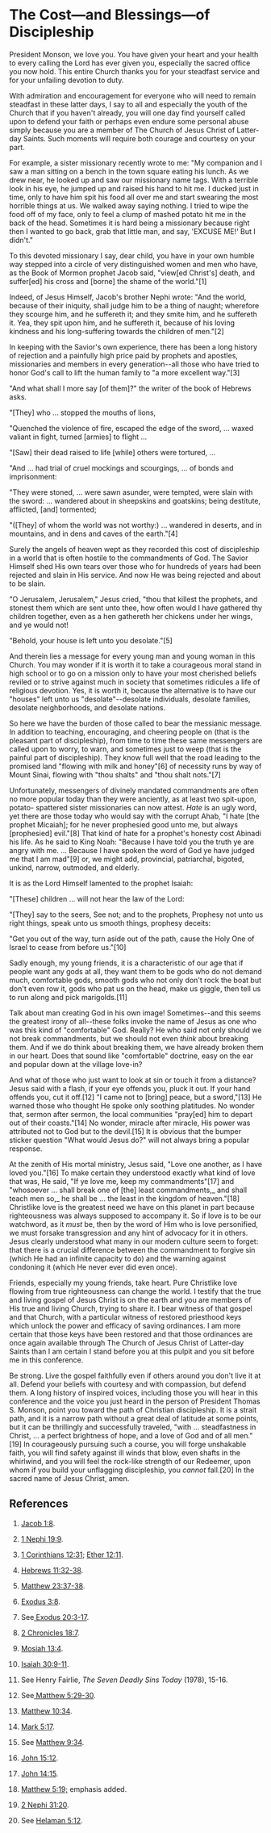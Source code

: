 # The Cost—and Blessings—of Discipleship

President Monson, we love you. You have given your heart and your health to
every calling the Lord has ever given you, especially the sacred office you
now hold. This entire Church thanks you for your steadfast service and for
your unfailing devotion to duty.

With admiration and encouragement for everyone who will need to remain
steadfast in these latter days, I say to all and especially the youth of the
Church that if you haven't already, you will one day find yourself called upon
to defend your faith or perhaps even endure some personal abuse simply because
you are a member of The Church of Jesus Christ of Latter-day Saints. Such
moments will require both courage and courtesy on your part.

For example, a sister missionary recently wrote to me: "My companion and I saw
a man sitting on a bench in the town square eating his lunch. As we drew near,
he looked up and saw our missionary name tags. With a terrible look in his
eye, he jumped up and raised his hand to hit me. I ducked just in time, only
to have him spit his food all over me and start swearing the most horrible
things at us. We walked away saying nothing. I tried to wipe the food off of
my face, only to feel a clump of mashed potato hit me in the back of the head.
Sometimes it is hard being a missionary because right then I wanted to go
back, grab that little man, and say, 'EXCUSE ME!' But I didn't."

To this devoted missionary I say, dear child, you have in your own humble way
stepped into a circle of very distinguished women and men who have, as the
Book of Mormon prophet Jacob said, "view[ed Christ's] death, and suffer[ed]
his cross and [borne] the shame of the world."[1]

Indeed, of Jesus Himself, Jacob's brother Nephi wrote: "And the world, because
of their iniquity, shall judge him to be a thing of naught; wherefore they
scourge him, and he suffereth it; and they smite him, and he suffereth it.
Yea, they spit upon him, and he suffereth it, because of his loving kindness
and his long-suffering towards the children of men."[2]

In keeping with the Savior's own experience, there has been a long history of
rejection and a painfully high price paid by prophets and apostles,
missionaries and members in every generation--all those who have tried to
honor God's call to lift the human family to "a more excellent way."[3]

"And what shall I more say [of them]?" the writer of the book of Hebrews asks.

"[They] who ... stopped the mouths of lions,

"Quenched the violence of fire, escaped the edge of the sword, ... waxed valiant
in fight, turned [armies] to flight ...

"[Saw] their dead raised to life [while] others were tortured, ...

"And ... had trial of cruel mockings and scourgings, ... of bonds and
imprisonment:

"They were stoned, ... were sawn asunder, were tempted, were slain with the
sword: ... wandered about in sheepskins and goatskins; being destitute,
afflicted, [and] tormented;

"([They] of whom the world was not worthy:) ... wandered in deserts, and in
mountains, and in dens and caves of the earth."[4]

Surely the angels of heaven wept as they recorded this cost of discipleship in
a world that is often hostile to the commandments of God. The Savior Himself
shed His own tears over those who for hundreds of years had been rejected and
slain in His service. And now He was being rejected and about to be slain.

"O Jerusalem, Jerusalem," Jesus cried, "thou that killest the prophets, and
stonest them which are sent unto thee, how often would I have gathered thy
children together, even as a hen gathereth her chickens under her wings, and
ye would not!

"Behold, your house is left unto you desolate."[5]

And therein lies a message for every young man and young woman in this Church.
You may wonder if it is worth it to take a courageous moral stand in high
school or to go on a mission only to have your most cherished beliefs reviled
or to strive against much in society that sometimes ridicules a life of
religious devotion. Yes, it is worth it, because the alternative is to have
our "houses" left unto us "desolate"--desolate individuals, desolate families,
desolate neighborhoods, and desolate nations.

So here we have the burden of those called to bear the messianic message. In
addition to teaching, encouraging, and cheering people on (that is the
pleasant part of discipleship), from time to time these same messengers are
called upon to worry, to warn, and sometimes just to weep (that is the painful
part of discipleship). They know full well that the road leading to the
promised land "flowing with milk and honey"[6] of necessity runs by way of
Mount Sinai, flowing with "thou shalts" and "thou shalt nots."[7]

Unfortunately, messengers of divinely mandated commandments are often no more
popular today than they were anciently, as at least two spit-upon, potato-
spattered sister missionaries can now attest. _Hate_ is an ugly word, yet
there are those today who would say with the corrupt Ahab, "I hate [the
prophet Micaiah]; for he never prophesied good unto me, but always
[prophesied] evil."[8] That kind of hate for a prophet's honesty cost Abinadi
his life. As he said to King Noah: "Because I have told you the truth ye are
angry with me. ... Because I have spoken the word of God ye have judged me that
I am mad"[9] or, we might add, provincial, patriarchal, bigoted, unkind,
narrow, outmoded, and elderly.

It is as the Lord Himself lamented to the prophet Isaiah:

"[These] children ... will not hear the law of the Lord:

"[They] say to the seers, See not; and to the prophets, Prophesy not unto us
right things, speak unto us smooth things, prophesy deceits:

"Get you out of the way, turn aside out of the path, cause the Holy One of
Israel to cease from before us."[10]

Sadly enough, my young friends, it is a characteristic of our age that if
people want any gods at all, they want them to be gods who do not demand much,
comfortable gods, smooth gods who not only don't rock the boat but don't even
row it, gods who pat us on the head, make us giggle, then tell us to run along
and pick marigolds.[11]

Talk about man creating God in his own image! Sometimes--and this seems the
greatest irony of all--these folks invoke the name of Jesus as one who was
this kind of "comfortable" God. Really? He who said not only should we not
break commandments, but we should not even _think_ about breaking them. And if
we do think about breaking them, we have already broken them in our heart.
Does that sound like "comfortable" doctrine, easy on the ear and popular down
at the village love-in?

And what of those who just want to look at sin or touch it from a distance?
Jesus said with a flash, if your eye offends you, pluck it out. If your hand
offends you, cut it off.[12] "I came not to [bring] peace, but a sword,"[13]
He warned those who thought He spoke only soothing platitudes. No wonder that,
sermon after sermon, the local communities "pray[ed] him to depart out of
their coasts."[14] No wonder, miracle after miracle, His power was attributed
not to God but to the devil.[15] It is obvious that the bumper sticker
question "What would Jesus do?" will not always bring a popular response.

At the zenith of His mortal ministry, Jesus said, "Love one another, as I have
loved you."[16] To make certain they understood exactly what kind of love that
was, He said, "If ye love me, keep my commandments"[17] and "whosoever ... shall
break one of [the] least commandments,_ and shall teach men so,_ he shall be ...
the least in the kingdom of heaven."[18] Christlike love is the greatest need
we have on this planet in part because righteousness was always supposed to
accompany it. So if love is to be our watchword, as it _must_ be, then by the
word of Him who is love personified, we must forsake transgression and any
hint of advocacy for it in others. Jesus clearly understood what many in our
modern culture seem to forget: that there is a crucial difference between the
commandment to forgive sin (which He had an infinite capacity to do) and the
warning against condoning it (which He never ever did even once).

Friends, especially my young friends, take heart. Pure Christlike love flowing
from true righteousness can change the world. I testify that the true and
living gospel of Jesus Christ is on the earth and you are members of His true
and living Church, trying to share it. I bear witness of that gospel and that
Church, with a particular witness of restored priesthood keys which unlock the
power and efficacy of saving ordinances. I am more certain that those keys
have been restored and that those ordinances are once again available through
The Church of Jesus Christ of Latter-day Saints than I am certain I stand
before you at this pulpit and you sit before me in this conference.

Be strong. Live the gospel faithfully even if others around you don't live it
at all. Defend your beliefs with courtesy and with compassion, but defend
them. A long history of inspired voices, including those you will hear in this
conference and the voice you just heard in the person of President Thomas S.
Monson, point you toward the path of Christian discipleship. It is a strait
path, and it is a narrow path without a great deal of latitude at some points,
but it can be thrillingly and successfully traveled, "with ... steadfastness in
Christ, ... a perfect brightness of hope, and a love of God and of all men."[19]
In courageously pursuing such a course, you will forge unshakable faith, you
will find safety against ill winds that blow, even shafts in the whirlwind,
and you will feel the rock-like strength of our Redeemer, upon whom if you
build your unflagging discipleship, you _cannot_ fall.[20] In the sacred name
of Jesus Christ, amen.

## References

  1. [Jacob 1:8](https://www.lds.org/scriptures/bofm/jacob/1.8?lang=eng#7).

  2. [1 Nephi 19:9](https://www.lds.org/scriptures/bofm/1-ne/19.9?lang=eng#8).

  3. [1 Corinthians 12:31](https://www.lds.org/scriptures/nt/1-cor/12.31?lang=eng#30); [Ether 12:11](https://www.lds.org/scriptures/bofm/ether/12.11?lang=eng#10).

  4. [Hebrews 11:32-38](https://www.lds.org/scriptures/nt/heb/11.32-38?lang=eng#31).

  5. [Matthew 23:37-38](https://www.lds.org/scriptures/nt/matt/23.37-38?lang=eng#36).

  6. [Exodus 3:8](https://www.lds.org/scriptures/ot/ex/3.8?lang=eng#7).

  7. See[ Exodus 20:3-17](https://www.lds.org/scriptures/ot/ex/20.3-17?lang=eng#2).

  8. [2 Chronicles 18:7](https://www.lds.org/scriptures/ot/2-chr/18.7?lang=eng#6).

  9. [Mosiah 13:4](https://www.lds.org/scriptures/bofm/mosiah/13.4?lang=eng#3).

  10. [Isaiah 30:9-11](https://www.lds.org/scriptures/ot/isa/30.9-11?lang=eng#8).

  11. See Henry Fairlie, _The Seven Deadly Sins Today_ (1978), 15-16.

  12. See[ Matthew 5:29-30](https://www.lds.org/scriptures/nt/matt/5.29-30?lang=eng#28).

  13. [Matthew 10:34](https://www.lds.org/scriptures/nt/matt/10.34?lang=eng#33).

  14. [Mark 5:17](https://www.lds.org/scriptures/nt/mark/5.17?lang=eng#16).

  15. See [Matthew 9:34](https://www.lds.org/scriptures/nt/matt/9.34?lang=eng#33).

  16. [John 15:12](https://www.lds.org/scriptures/nt/john/15.12?lang=eng#11).

  17. [John 14:15](https://www.lds.org/scriptures/nt/john/14.15?lang=eng#14).

  18. [Matthew 5:19;](https://www.lds.org/scriptures/nt/matt/5.19?lang=eng#18) emphasis added.

  19. [2 Nephi 31:20](https://www.lds.org/scriptures/bofm/2-ne/31.20?lang=eng#19).

  20. See [Helaman 5:12](https://www.lds.org/scriptures/bofm/hel/5.12?lang=eng#11).

